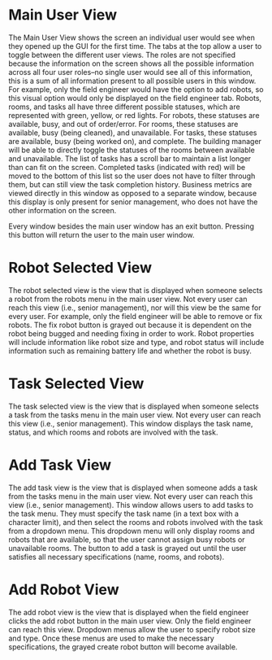# Main User View

The Main User View shows the screen an individual user would see when they opened up the GUI for the first time. The tabs at the top allow a user to toggle between the different user views. The roles are not specified because the information on the screen shows all the possible information across all four user roles–no single user would see all of this information, this is a sum of all information present to all possible users in this window. For example, only the field engineer would have the option to add robots, so this visual option would only be displayed on the field engineer tab. Robots, rooms, and tasks all have three different possible statuses, which are represented with green, yellow, or red lights. For robots, these statuses are available, busy, and out of order/error. For rooms, these statuses are available, busy (being cleaned), and unavailable. For tasks, these statuses are available, busy (being worked on), and complete. The building manager will be able to directly toggle the statuses of the rooms between available and unavailable. The list of tasks has a scroll bar to maintain a list longer than can fit on the screen. Completed tasks (indicated with red) will be moved to the bottom of this list so the user does not have to filter through them, but can still view the task completion history. Business metrics are viewed directly in this window as opposed to a separate window, because this display is only present for senior management, who does not have the other information on the screen.

Every window besides the main user window has an exit button. Pressing this button will return the user to the main user window.

# Robot Selected View

The robot selected view is the view that is displayed when someone selects a robot from the robots menu in the main user view. Not every user can reach this view (i.e., senior management), nor will this view be the same for every user. For example, only the field engineer will be able to remove or fix robots. The fix robot button is grayed out because it is dependent on the robot being bugged and needing fixing in order to work. Robot properties will include information like robot size and type, and robot status will include information such as remaining battery life and whether the robot is busy. 

# Task Selected View

The task selected view is the view that is displayed when someone selects a task from the tasks menu in the main user view. Not every user can reach this view (i.e., senior management). This window displays the task name, status, and which rooms and robots are involved with the task. 

# Add Task View

The add task view is the view that is displayed when someone adds a task from the tasks menu in the main user view. Not every user can reach this view (i.e., senior management). This window allows users to add tasks to the task menu. They must specify the task name (in a text box with a character limit), and then select the rooms and robots involved with the task from a dropdown menu. This dropdown menu will only display rooms and robots that are available, so that the user cannot assign busy robots or unavailable rooms. The button to add a task is grayed out until the user satisfies all necessary specifications (name, rooms, and robots).

# Add Robot View

The add robot view is the view that is displayed when the field engineer clicks the add robot button in the main user view. Only the field engineer can reach this view. Dropdown menus allow the user to specify robot size and type. Once these menus are used to make the necessary specifications, the grayed create robot button will become available.
